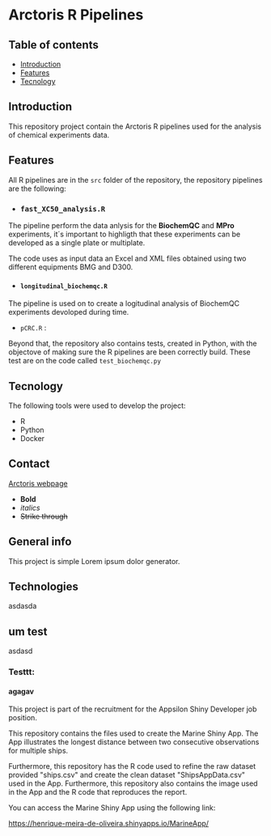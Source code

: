 # Arctoris R Pipelines

## Table of contents
* [Introduction](#introduction)
* [Features](#features)
* [Tecnology](#tecnology)

## Introduction

This repository project contain the Arctoris R pipelines used for the analysis of chemical experiments data. 

## Features

All R pipelines are in the ```src``` folder of the repository, the repository pipelines are the following:

*  ### ```fast_XC50_analysis.R```

The pipeline perform the data anlysis for the **BiochemQC** and **MPro** experiments, it´s important to highligth that these experiments can be developed as a single plate or multiplate. 

The code uses as input data an Excel and XML files obtained using two different equipments BMG and D300.   

* #### ```longitudinal_biochemqc.R``` 

The pipeline is used on to create a logitudinal analysis of BiochemQC experiments devoloped during time. 

* ```pCRC.R``` : 

Beyond that, the repository also contains tests, created in Python, with the objectove of making sure the R pipelines are been correctly build. These test are on the code called ```test_biochemqc.py```

## Tecnology

The following tools were used to develop the project:

* R
* Python
* Docker

## Contact

[Arctoris webpage](https://www.arctoris.com/)














- **Bold**
- _italics_
- ~~Strike through~~

## General info
This project is simple Lorem ipsum dolor generator.

## Technologies

asdasda

## um test

asdasd

### Testtt:

#### agagav

This project is part of the recruitment for the Appsilon Shiny Developer job position.

This repository contains the files used to create the Marine Shiny App. The App illustrates the longest distance between two consecutive observations for multiple ships.

Furthermore, this repository has the R code used to refine the raw dataset provided "ships.csv" and create the clean dataset "ShipsAppData.csv" used in the App. Furthermore, this repository also contains the image used in the App and the R code that reproduces the report.

You can access the Marine Shiny App using the following link: 

https://henrique-meira-de-oliveira.shinyapps.io/MarineApp/
